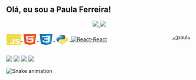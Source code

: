## Olá, eu sou a Paula Ferreira!

<div align="center">
  <a href="https://github.com/paulaferoli">
  <img height="150em" src="https://github-readme-stats.vercel.app/api?username=paulaferoli&show_icons=true&theme=dark&include_all_commits=true&count_private=true"/>
  <img height="150em" src="https://github-readme-stats.vercel.app/api/top-langs/?username=paulaferoli&layout=compact&langs_count=7&theme=dark"/>
</div>
  
<div style="display: inline_block"><br>
  <img align="center" alt="Paula-Js" height="30" width="40" src="https://raw.githubusercontent.com/devicons/devicon/master/icons/javascript/javascript-plain.svg">
  <img align="center" alt="Paula-HTML" height="30" width="40" src="https://raw.githubusercontent.com/devicons/devicon/master/icons/html5/html5-original.svg">
  <img align="center" alt="Paula-CSS" height="30" width="40" src="https://raw.githubusercontent.com/devicons/devicon/master/icons/css3/css3-original.svg">
  <img align="center" alt="Rafa-Python" height="30" width="40" src="https://raw.githubusercontent.com/devicons/devicon/master/icons/python/python-original.svg">
  <img align="center" alt="React-React" height="30" width="40" src="https://cdn.jsdelivr.net/gh/devicons/devicon/icons/react/react-original.svg">
  
 <img align="right" alt="paula1" height="150" style="border-radius:50px;" src="https://cdn.discordapp.com/attachments/829017020627419217/997546028758736947/paula1.png?width=452&height=452">
</div>
  
  ##
 
<div>
  <a href="https://www.linkedin.com/in/paulaferoli/" target="_blank"><img src="https://img.shields.io/badge/LinkedIn-0077B5?style=for-the-badge&logo=linkedin&logoColor=white" target="_blank"></a>
  <a href="https://twitter.com/eualuap" target="_blank"><img src="https://img.shields.io/badge/Twitter-1DA1F2?style=for-the-badge&logo=twitter&logoColor=white" target="_blank"></a>
  <a href="https://www.instagram.com/f_aluap/" target="_blank"><img src="https://img.shields.io/badge/Instagram-E4405F?style=for-the-badge&logo=instagram&logoColor=white" target="_blank"></a>
  <a href="https://www.youtube.com/channel/UCMHyM_0AuyCCFi9G5CNXp4w" target="_blank"><img src="https://img.shields.io/badge/YouTube-FF0000?style=for-the-badge&logo=youtube&logoColor=white" target="_blank"></a>

  ![Snake animation](https://github.com/paulaferoli/paulaferoli/blob/main/.github/workflows/blank.yml)
  
</div>

